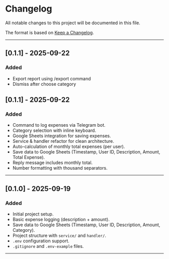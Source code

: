 # Changelog
All notable changes to this project will be documented in this file.

The format is based on [Keep a Changelog](https://keepachangelog.com/en/1.0.0/).

---
## [0.1.1] - 2025-09-22
### Added
- Export report using /export command
- Dismiss after choose category

## [0.1.1] - 2025-09-22
### Added
- Command to log expenses via Telegram bot.
- Category selection with inline keyboard.
- Google Sheets integration for saving expenses.
- Service & handler refactor for clean architecture.
- Auto-calculation of monthly total expenses (per user).
- Save data to Google Sheets (Timestamp, User ID, Description, Amount, Total Expense).
- Reply message includes monthly total.
- Number formatting with thousand separators.

---

## [0.1.0] - 2025-09-19
### Added
- Initial project setup.
- Basic expense logging (description + amount).
- Save data to Google Sheets (Timestamp, User ID, Description, Amount, Category).
- Project structure with `service/` and `handler/`.
- `.env` configuration support.
- `.gitignore` and `.env-example` files.

---
